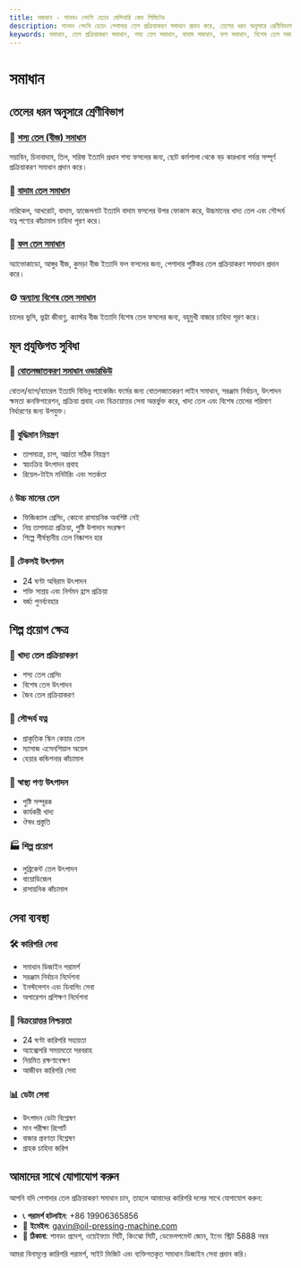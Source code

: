 ```yaml
---
title: সমাধান - শানডং শেংশি হেচেং মেশিনারি কোং লিমিটেড
description: শানডং শেংশি হেচেং পেশাদার তেল প্রক্রিয়াকরণ সমাধান প্রদান করে, তেলের ধরন অনুসারে শ্রেণীবিভাগ করে যেমন শস্য তেল, বাদাম, ফল, বিশেষ তেল ইত্যাদি, বুদ্ধিমান নিয়ন্ত্রণ, উচ্চ মানের তেল, টেকসই উৎপাদন প্রদান করে।
keywords: সমাধান, তেল প্রক্রিয়াকরণ সমাধান, শস্য তেল সমাধান, বাদাম সমাধান, ফল সমাধান, বিশেষ তেল সমাধান, বুদ্ধিমান নিয়ন্ত্রণ, উচ্চ মানের তেল, টেকসই উৎপাদন, খাদ্য তেল প্রক্রিয়াকরণ, সৌন্দর্য যত্ন, স্বাস্থ্য পণ্য উৎপাদন, শিল্প প্রয়োগ, শানডং শেংশি হেচেং সমাধান
---
```


# সমাধান

## তেলের ধরন অনুসারে শ্রেণীবিভাগ

### 🌾 [শস্য তেল (বীজ) সমাধান](./seed-oils)
সয়াবিন, চিনাবাদাম, তিল, সরিষা ইত্যাদি প্রধান শস্য ফসলের জন্য, ছোট কর্মশালা থেকে বড় কারখানা পর্যন্ত সম্পূর্ণ প্রক্রিয়াকরণ সমাধান প্রদান করে।

### 🥜 [বাদাম তেল সমাধান](./nuts)
নারিকেল, আখরোট, বাদাম, হ্যাজেলনাট ইত্যাদি বাদাম ফসলের উপর ফোকাস করে, উচ্চমানের খাদ্য তেল এবং সৌন্দর্য যত্ন পণ্যের কাঁচামাল চাহিদা পূরণ করে।

### 🥑 [ফল তেল সমাধান](./fruits)
অ্যাভোকাডো, আঙ্গুর বীজ, কুমড়া বীজ ইত্যাদি ফল ফসলের জন্য, পেশাদার পুষ্টিকর তেল প্রক্রিয়াকরণ সমাধান প্রদান করে।

### ⚙️ [অন্যান্য বিশেষ তেল সমাধান](./special-oils)
চালের ভুসি, ভুট্টা জীবাণু, ক্যাস্টর বীজ ইত্যাদি বিশেষ তেল ফসলের জন্য, বহুমুখী বাজার চাহিদা পূরণ করে।

## মূল প্রযুক্তিগত সুবিধা

### 🥤 [বোতলজাতকরণ সমাধান ওভারভিউ](./filling-packages)
বোতল/ব্যাগ/ব্যারেল ইত্যাদি বিভিন্ন প্যাকেজিং ফর্মের জন্য বোতলজাতকরণ লাইন সমাধান, সরঞ্জাম নির্বাচন, উৎপাদন ক্ষমতা কনফিগারেশন, প্রক্রিয়া প্রবাহ এবং বিক্রয়োত্তর সেবা অন্তর্ভুক্ত করে, খাদ্য তেল এবং বিশেষ তেলের পরিমাণ নির্ধারণের জন্য উপযুক্ত।

### 🎯 বুদ্ধিমান নিয়ন্ত্রণ
- তাপমাত্রা, চাপ, আর্দ্রতা সঠিক নিয়ন্ত্রণ
- স্বয়ংক্রিয় উৎপাদন প্রবাহ
- রিয়েল-টাইম মনিটরিং এবং সতর্কতা

### 💧 উচ্চ মানের তেল
- ফিজিক্যাল প্রেসিং, কোনো রাসায়নিক অবশিষ্ট নেই
- নিম্ন তাপমাত্রা প্রক্রিয়া, পুষ্টি উপাদান সংরক্ষণ
- শিল্পে শীর্ষস্থানীয় তেল নিষ্কাশন হার

### 🔄 টেকসই উৎপাদন
- 24 ঘণ্টা অবিরাম উৎপাদন
- শক্তি সাশ্রয় এবং নির্গমন হ্রাস প্রক্রিয়া
- বর্জ্য পুনর্ব্যবহার

## শিল্প প্রয়োগ ক্ষেত্র

### 🍳 খাদ্য তেল প্রক্রিয়াকরণ
- শস্য তেল প্রেসিং
- বিশেষ তেল উৎপাদন
- জৈব তেল প্রক্রিয়াকরণ

### 💄 সৌন্দর্য যত্ন
- প্রাকৃতিক স্কিন কেয়ার তেল
- ম্যাসাজ এসেনশিয়াল অয়েল
- হেয়ার কন্ডিশনার কাঁচামাল

### 💊 স্বাস্থ্য পণ্য উৎপাদন
- পুষ্টি সম্পূরক
- কার্যকরী খাদ্য
- ঔষধ প্রস্তুতি

### 🏭 শিল্প প্রয়োগ
- লুব্রিকেন্ট তেল উৎপাদন
- বায়োডিজেল
- রাসায়নিক কাঁচামাল

## সেবা ব্যবস্থা

### 🛠️ কারিগরি সেবা
- সমাধান ডিজাইন পরামর্শ
- সরঞ্জাম নির্বাচন নির্দেশনা
- ইনস্টলেশন এবং ডিবাগিং সেবা
- অপারেশন প্রশিক্ষণ নির্দেশনা

### 🔧 বিক্রয়োত্তর নিশ্চয়তা
- 24 ঘণ্টা কারিগরি সহায়তা
- অ্যাক্সেসরি সময়মতো সরবরাহ
- নিয়মিত রক্ষণাবেক্ষণ
- আজীবন কারিগরি সেবা

### 📊 ডেটা সেবা
- উৎপাদন ডেটা বিশ্লেষণ
- মান পরীক্ষা রিপোর্ট
- বাজার প্রবণতা বিশ্লেষণ
- গ্রাহক চাহিদা জরিপ

## আমাদের সাথে যোগাযোগ করুন

আপনি যদি পেশাদার তেল প্রক্রিয়াকরণ সমাধান চান, তাহলে আমাদের কারিগরি দলের সাথে যোগাযোগ করুন:

- 📞 **পরামর্শ হটলাইন**: +86 19906365856
- 📧 **ইমেইল**: gavin@oil-pressing-machine.com
- 📍 **ঠিকানা**: শানডং প্রদেশ, ওয়েইফ্যাং সিটি, কিংঝো সিটি, ডেভেলপমেন্ট জোন, ইনেং স্ট্রিট 5888 নম্বর

আমরা বিনামূল্যে কারিগরি পরামর্শ, সাইট ভিজিট এবং ব্যক্তিগতকৃত সমাধান ডিজাইন সেবা প্রদান করি।
